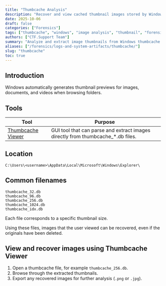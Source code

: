 ```yaml
---
title: "Thumbcache Analysis"
description: "Recover and view cached thumbnail images stored by Windows Explorer to identify viewed or deleted pictures."
date: 2025-10-06
draft: false
categories: ["Forensics"]
tags: ["thumbcache", "windows", "image analysis", "thumbnail", "forensic recovery"]
authors: ["CTF.Support Team"]
summary: "Analyze and extract image thumbnails from Windows thumbcache databases to recover visual artifacts of recently accessed files."
aliases: ["/forensics/logs-and-system-artifacts/thumbcache/"]
slug: "thumbcache"
toc: true
---
```


## Introduction

Windows automatically generates thumbnail previews for images, documents, and videos when browsing folders.

## Tools

| Tool                                                     | Purpose                                                                         |
|----------------------------------------------------------|---------------------------------------------------------------------------------|
| [Thumbcache Viewer](https://thumbcacheviewer.github.io/) | GUI tool that can parse and extract images directly from thumbcache_*.db files. |

## Location

```text
C:\Users\<username>\AppData\Local\Microsoft\Windows\Explorer\
```

## Common filenames

```text
thumbcache_32.db
thumbcache_96.db
thumbcache_256.db
thumbcache_1024.db
thumbcache_idx.db
```

Each file corresponds to a specific thumbnail size.

Using these files, images that the user viewed can be recovered, even if the originals have been deleted.

## View and recover images using Thumbcache Viewer

1. Open a thumbcache file, for example `thumbcache_256.db`.
2. Browse through the extracted thumbnails.
3. Export any recovered images for further analysis (`.png` or `.jpg`).
